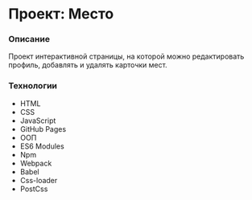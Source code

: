 # Проект: Место

### Описание
Проект интерактивной страницы, на которой можно редактировать профиль, добавлять и удалять карточки мест.

### Технологии
* HTML
* CSS
* JavaScript
* GitHub Pages
* ООП
* ES6 Modules
* Npm
* Webpack
* Babel
* Css-loader
* PostCss